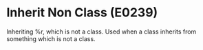# Inherit Non Class (E0239)

Inheriting %r, which is not a class. Used when a class inherits from
something which is not a class.
